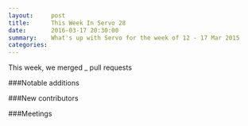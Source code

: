 ```yaml
---
layout:     post
title:      This Week In Servo 28
date:       2016-03-17 20:30:00
summary:    What's up with Servo for the week of 12 - 17 Mar 2015
categories:
---
```


This week, we merged _ pull requests


###Notable additions

###New contributors


###Meetings